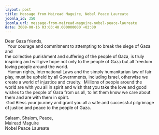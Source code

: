 ```yaml
---
layout: post
title: Message from Mairead Maguire, Nobel Peace Laureate
joomla_id: 350
joomla_url: message-from-mairead-maguire-nobel-peace-laureate
date: 2008-08-16 03:03:48.000000000 +02:00
---
```

Dear Gaza friends,<br />&nbsp; Your courage and commitment to attempting to break the siege of Gaza and<br />the collective punishment and suffering of the people of Gaza, is truly<br />inspiring and will give hope not only to the people of Gaza but all freedom<br />loving people around the world.<br />&nbsp; Human rights, International Laws and the simply humanitarian law of fair<br />play, must be upheld by all Governments, including Israel, otherwise we<br />create a world of injustice and cruelty. &nbsp;Millions of people around the<br />world are with you all in spirit and wish that you take the love and good<br />wishes to the people of Gaza from us all, to let them know we care about<br />them and are with them in spirit.<br />&nbsp;God Bless your journey and grant you all a safe and successful pilgrimage<br />of justice and peace to the people of Gaza.<br /><br />Salaam, Shalom, Peace,<br />Mairead Maguire<br />Nobel Peace Laureate<p><a href=""></a></p>
